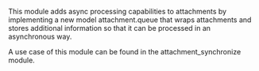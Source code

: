This module adds async processing capabilities to attachments by
implementing a new model attachment.queue that wraps attachments and
stores additional information so that it can be processed in an
asynchronous way.

A use case of this module can be found in the attachment_synchronize
module.
